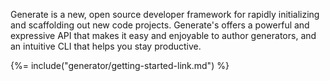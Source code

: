 Generate is a new, open source developer framework for rapidly initializing and scaffolding out new code projects. Generate's offers a powerful and expressive API that makes it easy and enjoyable to author generators, and an intuitive CLI that helps you stay productive.

{%= include("generator/getting-started-link.md") %}